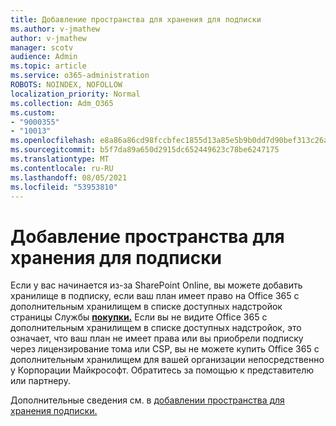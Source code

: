 ```yaml
---
title: Добавление пространства для хранения для подписки
ms.author: v-jmathew
author: v-jmathew
manager: scotv
audience: Admin
ms.topic: article
ms.service: o365-administration
ROBOTS: NOINDEX, NOFOLLOW
localization_priority: Normal
ms.collection: Adm_O365
ms.custom:
- "9000355"
- "10013"
ms.openlocfilehash: e8a86a86cd98fccbfec1855d13a85e5b9b0dd7d90bef313c26a29160528701e9
ms.sourcegitcommit: b5f7da89a650d2915dc652449623c78be6247175
ms.translationtype: MT
ms.contentlocale: ru-RU
ms.lasthandoff: 08/05/2021
ms.locfileid: "53953810"
---
```

# <a name="add-storage-space-for-your-subscription"></a>Добавление пространства для хранения для подписки

Если у вас начинается из-за SharePoint Online, вы можете добавить хранилище [](https://docs.microsoft.com/microsoft-365/commerce/add-storage-space) в подписку,  если ваш план имеет право на Office 365 с дополнительным хранилищем в списке доступных надстройок страницы Службы **[покупки.](https://go.microsoft.com/fwlink/p/?linkid=868433)** Если вы не видите  Office 365 с дополнительным хранилищем в списке доступных надстройок, это означает, что ваш план не имеет права или вы приобрели подписку через лицензирование тома или CSP, вы не можете купить Office 365 с дополнительным хранилищем для вашей организации непосредственно у Корпорации Майкрософт. Обратитесь за помощью к представителю или партнеру.

Дополнительные сведения см. в [добавлении пространства для хранения подписки.](https://docs.microsoft.com/microsoft-365/commerce/add-storage-space)
